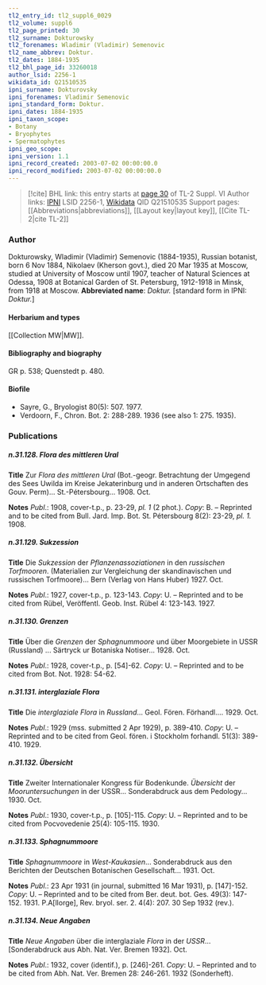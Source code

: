 ```yaml
---
tl2_entry_id: tl2_suppl6_0029
tl2_volume: suppl6
tl2_page_printed: 30
tl2_surname: Dokturowsky
tl2_forenames: Wladimir (Vladimir) Semenovic
tl2_name_abbrev: Doktur.
tl2_dates: 1884-1935
tl2_bhl_page_id: 33260018
author_lsid: 2256-1
wikidata_id: Q21510535
ipni_surname: Dokturovsky
ipni_forenames: Vladimir Semenovic
ipni_standard_form: Doktur.
ipni_dates: 1884-1935
ipni_taxon_scope: 
- Botany
- Bryophytes
- Spermatophytes
ipni_geo_scope: 
ipni_version: 1.1
ipni_record_created: 2003-07-02 00:00:00.0
ipni_record_modified: 2003-07-02 00:00:00.0
---
```


> [!cite] BHL link: this entry starts at [page 30](https://www.biodiversitylibrary.org/page/33260018) of TL-2 Suppl. VI
> Author links: [IPNI](https://www.ipni.org/a/2256-1) LSID 2256-1, [Wikidata](https://www.wikidata.org/wiki/Q21510535) QID Q21510535
> Support pages: [[Abbreviations|abbreviations]], [[Layout key|layout key]], [[Cite TL-2|cite TL-2]]

### Author

Dokturowsky, Wladimir (Vladimir) Semenovic (1884-1935), Russian botanist, born 6 Nov 1884, Nikolaev (Kherson govt.), died 20 Mar 1935 at Moscow, studied at University of Moscow until 1907, teacher of Natural Sciences at Odessa, 1908 at Botanical Garden of St. Petersburg, 1912-1918 in Minsk, from 1918 at Moscow. 
**Abbreviated name**: *Doktur.* \[standard form in IPNI: *Doktur.*\]

#### Herbarium and types

[[Collection MW|MW]].

#### Bibliography and biography

GR p. 538; Quenstedt p. 480.

#### Biofile

- Sayre, G., Bryologist 80(5): 507. 1977.
- Verdoorn, F., Chron. Bot. 2: 288-289. 1936 (see also 1: 275. 1935).

### Publications

##### n.31.128. Flora des mittleren Ural

**Title**
Zur *Flora des mittleren Ural* (Bot.-geogr. Betrachtung der Umgegend des Sees Uwilda im Kreise Jekaterinburg und in anderen Ortschaften des Gouv. Perm)... St.-Pétersbourg... 1908. Oct.

**Notes**
*Publ*.: 1908, cover-t.p., p. 23-29, *pl. 1* (2 phot.). *Copy*: B. – Reprinted and to be cited from Bull. Jard. Imp. Bot. St. Pétersbourg 8(2): 23-29, *pl. 1.* 1908.

##### n.31.129. Sukzession

**Title**
Die *Sukzession* der *Pflanzenassoziationen* in den *russischen Torfmooren*. (Materialien zur Vergleichung der skandinavischen und russischen Torfmoore)... Bern (Verlag von Hans Huber) 1927. Oct.

**Notes**
*Publ*.: 1927, cover-t.p., p. 123-143. *Copy*: U. – Reprinted and to be cited from Rübel, Veröffentl. Geob. Inst. Rübel 4: 123-143. 1927.

##### n.31.130. Grenzen

**Title**
Über die *Grenzen* der *Sphagnummoore* und über Moorgebiete in USSR (Russland) ... Särtryck ur Botaniska Notiser... 1928. Oct.

**Notes**
*Publ*.: 1928, cover-t.p., p. \[54\]-62. *Copy*: U. – Reprinted and to be cited from Bot. Not. 1928: 54-62.

##### n.31.131. interglaziale Flora

**Title**
Die *interglaziale Flora* in *Russland*... Geol. Fören. Förhandl.... 1929. Oct.

**Notes**
*Publ*.: 1929 (mss. submitted 2 Apr 1929), p. 389-410. *Copy*: U. – Reprinted and to be cited from Geol. fören. i Stockholm forhandl. 51(3): 389-410. 1929.

##### n.31.132. Übersicht

**Title**
Zweiter Internationaler Kongress für Bodenkunde. *Übersicht* der *Mooruntersuchungen* in der USSR... Sonderabdruck aus dem Pedology... 1930. Oct.

**Notes**
*Publ*.: 1930, cover-t.p., p. \[105\]-115. *Copy*: U. – Reprinted and to be cited from Pocvovedenie 25(4): 105-115. 1930.

##### n.31.133. Sphagnummoore

**Title**
*Sphagnummoore* in *West-Kaukasien*... Sonderabdruck aus den Berichten der Deutschen Botanischen Gesellschaft... 1931. Oct.

**Notes**
*Publ*.: 23 Apr 1931 (in journal, submitted 16 Mar 1931), p. \[147\]-152. *Copy*: U. – Reprinted and to be cited from Ber. deut. bot. Ges. 49(3): 147-152. 1931.
P.A\[llorge\], Rev. bryol. ser. 2. 4(4): 207. 30 Sep 1932 (rev.).

##### n.31.134. Neue Angaben

**Title**
*Neue Angaben* über die interglaziale *Flora* in der *USSR*... \[Sonderabdruck aus Abh. Nat. Ver. Bremen 1932\]. Oct.

**Notes**
*Publ*.: 1932, cover (identif.), p. \[246\]-261. *Copy*: U. – Reprinted and to be cited from Abh. Nat. Ver. Bremen 28: 246-261. 1932 (Sonderheft).

